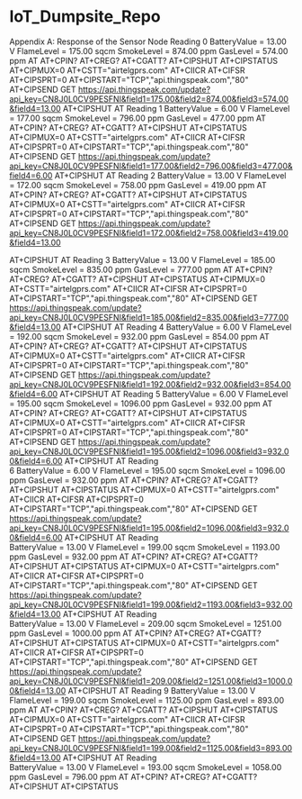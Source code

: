 # IoT_Dumpsite_Repo
Appendix A: Response of the Sensor Node
Reading  0
BatteryValue = 13.00 V
FlameLevel = 175.00 sqcm
SmokeLevel = 874.00 ppm
GasLevel = 574.00 ppm
AT
AT+CPIN?
AT+CREG?
AT+CGATT?
AT+CIPSHUT
AT+CIPSTATUS
AT+CIPMUX=0
AT+CSTT="airtelgprs.com"
AT+CIICR
AT+CIFSR
AT+CIPSPRT=0
AT+CIPSTART="TCP","api.thingspeak.com","80"
AT+CIPSEND
GET https://api.thingspeak.com/update?api_key=CN8J0L0CV9PESFNI&field1=175.00&field2=874.00&field3=574.00&field4=13.00
AT+CIPSHUT
AT
Reading  1
BatteryValue = 6.00 V
FlameLevel = 177.00 sqcm
SmokeLevel = 796.00 ppm
GasLevel = 477.00 ppm
AT
AT+CPIN?
AT+CREG?
AT+CGATT?
AT+CIPSHUT
AT+CIPSTATUS
AT+CIPMUX=0
AT+CSTT="airtelgprs.com"
AT+CIICR
AT+CIFSR
AT+CIPSPRT=0
AT+CIPSTART="TCP","api.thingspeak.com","80"
AT+CIPSEND
GET https://api.thingspeak.com/update?api_key=CN8J0L0CV9PESFNI&field1=177.00&field2=796.00&field3=477.00&field4=6.00
AT+CIPSHUT
AT
Reading  2
BatteryValue = 13.00 V
FlameLevel = 172.00 sqcm
SmokeLevel = 758.00 ppm
GasLevel = 419.00 ppm
AT
AT+CPIN?
AT+CREG?
AT+CGATT?
AT+CIPSHUT
AT+CIPSTATUS
AT+CIPMUX=0
AT+CSTT="airtelgprs.com"
AT+CIICR
AT+CIFSR
AT+CIPSPRT=0
AT+CIPSTART="TCP","api.thingspeak.com","80"
AT+CIPSEND
GET https://api.thingspeak.com/update?api_key=CN8J0L0CV9PESFNI&field1=172.00&field2=758.00&field3=419.00&field4=13.00


AT+CIPSHUT
AT
Reading  3
BatteryValue = 13.00 V
FlameLevel = 185.00 sqcm
SmokeLevel = 835.00 ppm
GasLevel = 777.00 ppm
AT
AT+CPIN?
AT+CREG?
AT+CGATT?
AT+CIPSHUT
AT+CIPSTATUS
AT+CIPMUX=0
AT+CSTT="airtelgprs.com"
AT+CIICR
AT+CIFSR
AT+CIPSPRT=0
AT+CIPSTART="TCP","api.thingspeak.com","80"
AT+CIPSEND
GET https://api.thingspeak.com/update?api_key=CN8J0L0CV9PESFNI&field1=185.00&field2=835.00&field3=777.00&field4=13.00
AT+CIPSHUT
AT
Reading  4
BatteryValue = 6.00 V
FlameLevel = 192.00 sqcm
SmokeLevel = 932.00 ppm
GasLevel = 854.00 ppm
AT
AT+CPIN?
AT+CREG?
AT+CGATT?
AT+CIPSHUT
AT+CIPSTATUS
AT+CIPMUX=0
AT+CSTT="airtelgprs.com"
AT+CIICR
AT+CIFSR
AT+CIPSPRT=0
AT+CIPSTART="TCP","api.thingspeak.com","80"
AT+CIPSEND
GET https://api.thingspeak.com/update?api_key=CN8J0L0CV9PESFNI&field1=192.00&field2=932.00&field3=854.00&field4=6.00
AT+CIPSHUT
AT
Reading  5
BatteryValue = 6.00 V
FlameLevel = 195.00 sqcm
SmokeLevel = 1096.00 ppm
GasLevel = 932.00 ppm
AT
AT+CPIN?
AT+CREG?
AT+CGATT?
AT+CIPSHUT
AT+CIPSTATUS
AT+CIPMUX=0
AT+CSTT="airtelgprs.com"
AT+CIICR
AT+CIFSR
AT+CIPSPRT=0
AT+CIPSTART="TCP","api.thingspeak.com","80"
AT+CIPSEND
GET https://api.thingspeak.com/update?api_key=CN8J0L0CV9PESFNI&field1=195.00&field2=1096.00&field3=932.00&field4=6.00
AT+CIPSHUT
AT
Reading  
6
BatteryValue = 6.00 V
FlameLevel = 195.00 sqcm
SmokeLevel = 1096.00 ppm
GasLevel = 932.00 ppm
AT
AT+CPIN?
AT+CREG?
AT+CGATT?
AT+CIPSHUT
AT+CIPSTATUS
AT+CIPMUX=0
AT+CSTT="airtelgprs.com"
AT+CIICR
AT+CIFSR
AT+CIPSPRT=0
AT+CIPSTART="TCP","api.thingspeak.com","80"
AT+CIPSEND
GET https://api.thingspeak.com/update?api_key=CN8J0L0CV9PESFNI&field1=195.00&field2=1096.00&field3=932.00&field4=6.00
AT+CIPSHUT
AT
Reading  
BatteryValue = 13.00 V
FlameLevel = 199.00 sqcm
SmokeLevel = 1193.00 ppm
GasLevel = 932.00 ppm
AT
AT+CPIN?
AT+CREG?
AT+CGATT?
AT+CIPSHUT
AT+CIPSTATUS
AT+CIPMUX=0
AT+CSTT="airtelgprs.com"
AT+CIICR
AT+CIFSR
AT+CIPSPRT=0
AT+CIPSTART="TCP","api.thingspeak.com","80"
AT+CIPSEND
GET https://api.thingspeak.com/update?api_key=CN8J0L0CV9PESFNI&field1=199.00&field2=1193.00&field3=932.00&field4=13.00
AT+CIPSHUT
AT
Reading  
BatteryValue = 13.00 V
FlameLevel = 209.00 sqcm
SmokeLevel = 1251.00 ppm
GasLevel = 1000.00 ppm
AT
AT+CPIN?
AT+CREG?
AT+CGATT?
AT+CIPSHUT
AT+CIPSTATUS
AT+CIPMUX=0
AT+CSTT="airtelgprs.com"
AT+CIICR
AT+CIFSR
AT+CIPSPRT=0
AT+CIPSTART="TCP","api.thingspeak.com","80"
AT+CIPSEND
GET https://api.thingspeak.com/update?api_key=CN8J0L0CV9PESFNI&field1=209.00&field2=1251.00&field3=1000.00&field4=13.00
AT+CIPSHUT
AT
Reading  9
BatteryValue = 13.00 V
FlameLevel = 199.00 sqcm
SmokeLevel = 1125.00 ppm
GasLevel = 893.00 ppm
AT
AT+CPIN?
AT+CREG?
AT+CGATT?
AT+CIPSHUT
AT+CIPSTATUS
AT+CIPMUX=0
AT+CSTT="airtelgprs.com"
AT+CIICR
AT+CIFSR
AT+CIPSPRT=0
AT+CIPSTART="TCP","api.thingspeak.com","80"
AT+CIPSEND
GET https://api.thingspeak.com/update?api_key=CN8J0L0CV9PESFNI&field1=199.00&field2=1125.00&field3=893.00&field4=13.00
AT+CIPSHUT
AT
Reading  
BatteryValue = 13.00 V
FlameLevel = 193.00 sqcm
SmokeLevel = 1058.00 ppm
GasLevel = 796.00 ppm
AT
AT+CPIN?
AT+CREG?
AT+CGATT?
AT+CIPSHUT
AT+CIPSTATUS
